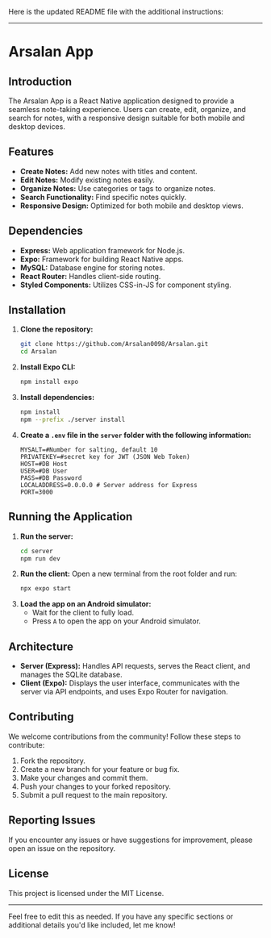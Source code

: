 Here is the updated README file with the additional instructions:

---

# Arsalan App

## Introduction
The Arsalan App is a React Native application designed to provide a seamless note-taking experience. Users can create, edit, organize, and search for notes, with a responsive design suitable for both mobile and desktop devices.

## Features
- **Create Notes:** Add new notes with titles and content.
- **Edit Notes:** Modify existing notes easily.
- **Organize Notes:** Use categories or tags to organize notes.
- **Search Functionality:** Find specific notes quickly.
- **Responsive Design:** Optimized for both mobile and desktop views.

## Dependencies
- **Express:** Web application framework for Node.js.
- **Expo:** Framework for building React Native apps.
- **MySQL:** Database engine for storing notes.
- **React Router:** Handles client-side routing.
- **Styled Components:** Utilizes CSS-in-JS for component styling.

## Installation
1. **Clone the repository:**
   ```bash
   git clone https://github.com/Arsalan0098/Arsalan.git
   cd Arsalan
   ```
2. **Install Expo CLI:**
   ```bash
   npm install expo
   ```
3. **Install dependencies:**
   ```bash
   npm install
   npm --prefix ./server install
   ```
4. **Create a `.env` file in the `server` folder with the following information:**
   ```
   MYSALT=#Number for salting, default 10
   PRIVATEKEY=#secret key for JWT (JSON Web Token)
   HOST=#DB Host
   USER=#DB User
   PASS=#DB Password
   LOCALADDRESS=0.0.0.0 # Server address for Express
   PORT=3000
   ```

## Running the Application
1. **Run the server:**
   ```bash
   cd server
   npm run dev
   ```
2. **Run the client:**
   Open a new terminal from the root folder and run:
   ```bash
   npx expo start
   ```
3. **Load the app on an Android simulator:**
   - Wait for the client to fully load.
   - Press `A` to open the app on your Android simulator.

## Architecture
- **Server (Express):** Handles API requests, serves the React client, and manages the SQLite database.
- **Client (Expo):** Displays the user interface, communicates with the server via API endpoints, and uses Expo Router for navigation.

## Contributing
We welcome contributions from the community! Follow these steps to contribute:
1. Fork the repository.
2. Create a new branch for your feature or bug fix.
3. Make your changes and commit them.
4. Push your changes to your forked repository.
5. Submit a pull request to the main repository.

## Reporting Issues
If you encounter any issues or have suggestions for improvement, please open an issue on the repository.

## License
This project is licensed under the MIT License.

---

Feel free to edit this as needed. If you have any specific sections or additional details you'd like included, let me know!